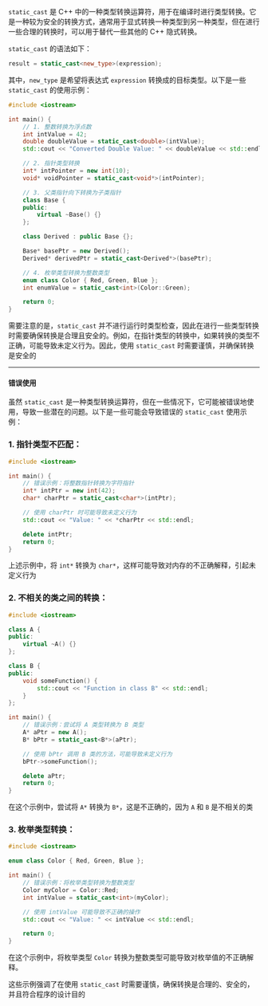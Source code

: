 
`static_cast` 是 C++ 中的一种类型转换运算符，用于在编译时进行类型转换。它是一种较为安全的转换方式，通常用于显式转换一种类型到另一种类型，但在进行一些合理的转换时，可以用于替代一些其他的 C++ 隐式转换。

`static_cast` 的语法如下：

```cpp
result = static_cast<new_type>(expression);
```

其中，`new_type` 是希望将表达式 `expression` 转换成的目标类型。以下是一些 `static_cast` 的使用示例：

```cpp
#include <iostream>

int main() {
    // 1. 整数转换为浮点数
    int intValue = 42;
    double doubleValue = static_cast<double>(intValue);
    std::cout << "Converted Double Value: " << doubleValue << std::endl;

    // 2. 指针类型转换
    int* intPointer = new int(10);
    void* voidPointer = static_cast<void*>(intPointer);

    // 3. 父类指针向下转换为子类指针
    class Base {
    public:
        virtual ~Base() {}
    };

    class Derived : public Base {};

    Base* basePtr = new Derived();
    Derived* derivedPtr = static_cast<Derived*>(basePtr);

    // 4. 枚举类型转换为整数类型
    enum class Color { Red, Green, Blue };
    int enumValue = static_cast<int>(Color::Green);

    return 0;
}
```

需要注意的是，`static_cast` 并不进行运行时类型检查，因此在进行一些类型转换时需要确保转换是合理且安全的。例如，在指针类型的转换中，如果转换的类型不正确，可能导致未定义行为。因此，使用 `static_cast` 时需要谨慎，并确保转换是安全的

---
#### 错误使用

虽然 `static_cast` 是一种类型转换运算符，但在一些情况下，它可能被错误地使用，导致一些潜在的问题。以下是一些可能会导致错误的 `static_cast` 使用示例：

### 1. 指针类型不匹配：

```cpp
#include <iostream>

int main() {
    // 错误示例：将整数指针转换为字符指针
    int* intPtr = new int(42);
    char* charPtr = static_cast<char*>(intPtr);

    // 使用 charPtr 时可能导致未定义行为
    std::cout << "Value: " << *charPtr << std::endl;

    delete intPtr;
    return 0;
}
```

上述示例中，将 `int*` 转换为 `char*`，这样可能导致对内存的不正确解释，引起未定义行为

### 2. 不相关的类之间的转换：

```cpp
#include <iostream>

class A {
public:
    virtual ~A() {}
};

class B {
public:
    void someFunction() {
        std::cout << "Function in class B" << std::endl;
    }
};

int main() {
    // 错误示例：尝试将 A 类型转换为 B 类型
    A* aPtr = new A();
    B* bPtr = static_cast<B*>(aPtr);

    // 使用 bPtr 调用 B 类的方法，可能导致未定义行为
    bPtr->someFunction();

    delete aPtr;
    return 0;
}
```

在这个示例中，尝试将 `A*` 转换为 `B*`，这是不正确的，因为 `A` 和 `B` 是不相关的类

### 3. 枚举类型转换：

```cpp
#include <iostream>

enum class Color { Red, Green, Blue };

int main() {
    // 错误示例：将枚举类型转换为整数类型
    Color myColor = Color::Red;
    int intValue = static_cast<int>(myColor);

    // 使用 intValue 可能导致不正确的操作
    std::cout << "Value: " << intValue << std::endl;

    return 0;
}
```

在这个示例中，将枚举类型 `Color` 转换为整数类型可能导致对枚举值的不正确解释。

这些示例强调了在使用 `static_cast` 时需要谨慎，确保转换是合理的、安全的，并且符合程序的设计目的